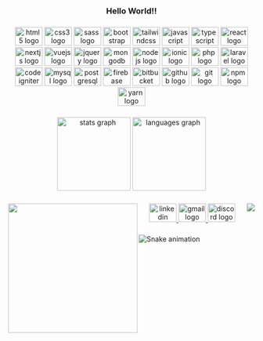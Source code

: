<h3 align="center">Hello World!!</h3>

###

<div align="center">
  <img src="https://cdn.jsdelivr.net/gh/devicons/devicon/icons/html5/html5-original.svg" height="38" width="56" alt="html5 logo"  />
  <img src="https://cdn.jsdelivr.net/gh/devicons/devicon/icons/css3/css3-original.svg" height="38" width="56" alt="css3 logo"  />
  <img src="https://cdn.jsdelivr.net/gh/devicons/devicon/icons/sass/sass-original.svg" height="38" width="56" alt="sass logo"  />
  <img src="https://cdn.jsdelivr.net/gh/devicons/devicon/icons/bootstrap/bootstrap-original.svg" height="38" width="56" alt="bootstrap logo"  />
  <img src="https://cdn.jsdelivr.net/gh/devicons/devicon/icons/tailwindcss/tailwindcss-plain.svg" height="38" width="56" alt="tailwindcss logo"  />
  <img src="https://cdn.jsdelivr.net/gh/devicons/devicon/icons/javascript/javascript-plain.svg" height="38" width="56" alt="javascript logo"  />
  <img src="https://cdn.jsdelivr.net/gh/devicons/devicon/icons/typescript/typescript-plain.svg" height="38" width="56" alt="typescript logo"  />
  <img src="https://cdn.jsdelivr.net/gh/devicons/devicon/icons/react/react-original.svg" height="38" width="56" alt="react logo"  />
  <img src="https://cdn.jsdelivr.net/gh/devicons/devicon/icons/nextjs/nextjs-original.svg" height="38" width="56" alt="nextjs logo"  />
  <img src="https://cdn.jsdelivr.net/gh/devicons/devicon/icons/vuejs/vuejs-original.svg" height="38" width="56" alt="vuejs logo"  />
  <img src="https://cdn.jsdelivr.net/gh/devicons/devicon/icons/jquery/jquery-original.svg" height="38" width="56" alt="jquery logo"  />
  <img src="https://cdn.jsdelivr.net/gh/devicons/devicon/icons/mongodb/mongodb-original.svg" height="38" width="56" alt="mongodb logo"  />
  <img src="https://cdn.jsdelivr.net/gh/devicons/devicon/icons/nodejs/nodejs-original.svg" height="38" width="56" alt="nodejs logo"  />
  <img src="https://cdn.jsdelivr.net/gh/devicons/devicon/icons/ionic/ionic-original.svg" height="38" width="56" alt="ionic logo"  />
  <img src="https://cdn.jsdelivr.net/gh/devicons/devicon/icons/php/php-original.svg" height="38" width="56" alt="php logo"  />
  <img src="https://cdn.jsdelivr.net/gh/devicons/devicon/icons/laravel/laravel-plain.svg" height="38" width="56" alt="laravel logo"  />
  <img src="https://cdn.jsdelivr.net/gh/devicons/devicon/icons/codeigniter/codeigniter-plain.svg" height="38" width="56" alt="codeigniter logo"  />
  <img src="https://cdn.jsdelivr.net/gh/devicons/devicon/icons/mysql/mysql-original.svg" height="38" width="56" alt="mysql logo"  />
  <img src="https://cdn.jsdelivr.net/gh/devicons/devicon/icons/postgresql/postgresql-original.svg" height="38" width="56" alt="postgresql logo"  />
  <img src="https://cdn.jsdelivr.net/gh/devicons/devicon/icons/firebase/firebase-plain.svg" height="38" width="56" alt="firebase logo"  />
  <img src="https://cdn.jsdelivr.net/gh/devicons/devicon/icons/bitbucket/bitbucket-original.svg" height="38" width="56" alt="bitbucket logo"  />
  <img src="https://cdn.jsdelivr.net/gh/devicons/devicon/icons/github/github-original.svg" height="38" width="56" alt="github logo"  />
  <img src="https://cdn.jsdelivr.net/gh/devicons/devicon/icons/git/git-original.svg" height="38" width="56" alt="git logo"  />
  <img src="https://cdn.jsdelivr.net/gh/devicons/devicon/icons/npm/npm-original-wordmark.svg" height="38" width="56" alt="npm logo"  />
  <img src="https://cdn.jsdelivr.net/gh/devicons/devicon/icons/yarn/yarn-original.svg" height="38" width="56" alt="yarn logo"  />
</div>

###

<div align="center">
  <img src="https://github-readme-stats.vercel.app/api?hide_title=false&hide_rank=false&show_icons=true&include_all_commits=true&count_private=true&disable_animations=false&theme=github_dark&locale=en&hide_border=true&custom_title=GitHub Stats&username=Guzzera" height="150" alt="stats graph"  />
  <img src="https://github-readme-stats.vercel.app/api/top-langs?locale=en&hide_title=false&layout=compact&card_width=320&langs_count=12&theme=github_dark&hide_border=true&custom_title=Stacks&username=Guzzera" height="150" alt="languages graph"  />
</div>

###

<img align="right" src="https://visitor-badge.laobi.icu/badge?page_id=Guzzera.Guzzera&left_color=firebrick&right_color=black&left_text=Visitors"  />

###

<img align="left" height="264" src="https://c.tenor.com/itjFesV8_RUAAAAi/soulja-boy-pepe.gif"  />

###

<div align="center">
  <a href="https://www.linkedin.com/in/gusreis/" target="_blank">
    <img src="https://raw.githubusercontent.com/maurodesouza/profile-readme-generator/master/src/assets/icons/social/linkedin/default.svg" width="56" height="38" alt="linkedin logo"  />
  </a>
  <a href="mailto:guzzeradeveloper@gmail.com" target="_blank">
    <img src="https://raw.githubusercontent.com/maurodesouza/profile-readme-generator/master/src/assets/icons/social/gmail/default.svg" width="56" height="38" alt="gmail logo"  />
  </a>
  <a href="Guzzera#5461" target="_blank">
    <img src="https://raw.githubusercontent.com/maurodesouza/profile-readme-generator/master/src/assets/icons/social/discord/default.svg" width="56" height="38" alt="discord logo"  />
  </a>
</div>

###

<img href="https://raw.githubusercontent.com/Guzzera/Guzzera/blob/output/snake.svg" alt="Snake animation" />

###
